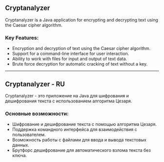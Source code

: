 ## Cryptanalyzer

Cryptanalyzer is a Java application for encrypting and decrypting text using the Caesar cipher algorithm.

### Key Features:

- Encryption and decryption of text using the Caesar cipher algorithm.
- Support for a command-line interface for user interaction.
- Ability to work with files for input and output of text data.
- Brute force decryption for automatic cracking of text without a key.

---

## Cryptanalyzer - RU

Cryptanalyzer - это приложение на Java для шифрования и дешифрования текста с использованием алгоритма Цезаря.

### Основные возможности:

- Шифрование и дешифрование текста с помощью алгоритма Цезаря.
- Поддержка командного интерфейса для взаимодействия с пользователем.
- Возможность работы с файлами для ввода и вывода текстовых данных.
- Брутфорс дешифрование для автоматического взлома текста без ключа.
